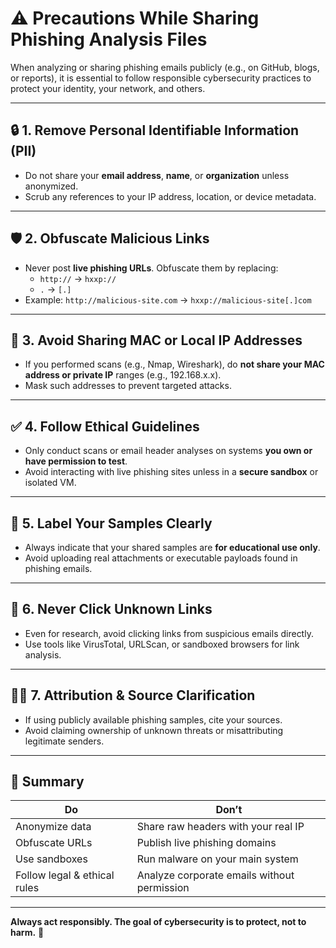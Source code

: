 
# ⚠️ Precautions While Sharing Phishing Analysis Files

When analyzing or sharing phishing emails publicly (e.g., on GitHub, blogs, or reports), it is essential to follow responsible cybersecurity practices to protect your identity, your network, and others.

---

## 🔒 1. Remove Personal Identifiable Information (PII)

- Do not share your **email address**, **name**, or **organization** unless anonymized.
- Scrub any references to your IP address, location, or device metadata.

---

## 🛡️ 2. Obfuscate Malicious Links

- Never post **live phishing URLs**. Obfuscate them by replacing:
  - `http://` → `hxxp://`
  - `.` → `[.]`
- Example: `http://malicious-site.com` → `hxxp://malicious-site[.]com`

---

## 🧠 3. Avoid Sharing MAC or Local IP Addresses

- If you performed scans (e.g., Nmap, Wireshark), do **not share your MAC address or private IP** ranges (e.g., 192.168.x.x).
- Mask such addresses to prevent targeted attacks.

---

## ✅ 4. Follow Ethical Guidelines

- Only conduct scans or email header analyses on systems **you own or have permission to test**.
- Avoid interacting with live phishing sites unless in a **secure sandbox** or isolated VM.

---

## 📁 5. Label Your Samples Clearly

- Always indicate that your shared samples are **for educational use only**.
- Avoid uploading real attachments or executable payloads found in phishing emails.

---

## 🚫 6. Never Click Unknown Links

- Even for research, avoid clicking links from suspicious emails directly.
- Use tools like VirusTotal, URLScan, or sandboxed browsers for link analysis.

---

## 👨‍🏫 7. Attribution & Source Clarification

- If using publicly available phishing samples, cite your sources.
- Avoid claiming ownership of unknown threats or misattributing legitimate senders.

---

## 📌 Summary

| Do | Don’t |
|----|-------|
| Anonymize data | Share raw headers with your real IP |
| Obfuscate URLs | Publish live phishing domains |
| Use sandboxes | Run malware on your main system |
| Follow legal & ethical rules | Analyze corporate emails without permission |

---

**Always act responsibly. The goal of cybersecurity is to protect, not to harm.** 🔐
